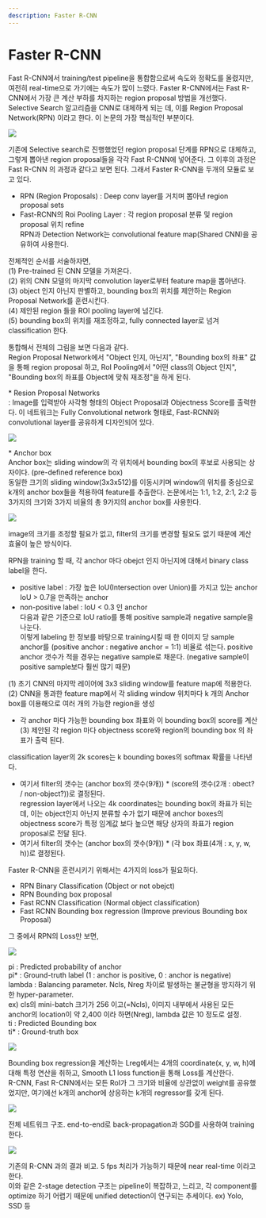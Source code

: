 ```yaml
---
description: Faster R-CNN
---
```


# Faster R-CNN

 Fast R-CNN에서 training/test pipeline을 통합함으로써 속도와 정확도를 올렸지만, 여전히 real-time으로 가기에는 속도가 많이 느렸다. Faster R-CNN에서는 Fast R-CNN에서 가장 큰 계산 부하를 차지하는 region proposal 방법을 개선했다. Selective Search 알고리즘을 CNN로 대체하게 되는 데, 이를 Region Proposal Network\(RPN\) 이라고 한다. 이 논문의 가장 핵심적인 부분이다.

![](../.gitbook/assets/image%20%2818%29.png)

 기존에 Selective search로 진행했었던 region proposal 단계를 RPN으로 대체하고, 그렇게 뽑아낸 region proposal들을 각각 Fast R-CNN에 넣어준다. 그 이후의 과정은 Fast R-CNN 의 과정과 같다고 보면 된다. 그래서 Faster R-CNN을 두개의 모듈로 보고 있다.  
  - RPN \(Region Proposals\) : Deep conv layer를 거치며 뽑아낸 region proposal sets  
  - Fast-RCNN의 Roi Pooling Layer : 각 region proposal 분류 및 region proposal 위치 refine  
RPN과 Detection Network는 convolutional feature map\(Shared CNN\)을 공유하여 사용한다.  
  
전체적인 순서를 서술하자면,  
 \(1\) Pre-trained 된 CNN 모델을 가져온다.  
 \(2\) 위의 CNN 모델의 마지막 convolution layer로부터 feature map을 뽑아낸다.  
 \(3\) object 인지 아닌지 판별하고, bounding box의 위치를 제안하는 Region Proposal Network를 훈련시킨다.  
 \(4\) 제안된 region 들을 ROI pooling layer에 넘긴다.  
 \(5\) bounding box의 위치를 재조정하고, fully connected layer로 넘겨 classification 한다.



 통합해서 전체의 그림을 보면 다음과 같다.   
Region Proposal Network에서 "Object 인지, 아닌지", "Bounding box의 좌표" 값을 통해 region proposal 하고, RoI Pooling에서 "어떤 class의 Object 인지", "Bounding box의 좌표를 Object에 맞춰 재조정"을 하게 된다.  
  
\* Resion Proposal Networks  
  : Image를 입력받아 사각형 형태의 Object Proposal과 Objectness Score를 출력한다. 이 네트워크는 Fully Convolutional network 형태로, Fast-RCNN와 convolutional layer를 공유하게 디자인되어 있다.

![](../.gitbook/assets/image%20%28191%29.png)

 \* Anchor box  
 Anchor box는 sliding window의 각 위치에서 bounding box의 후보로 사용되는 상자이다. \(pre-defined reference box\)  
동일한 크기의 sliding window\(3x3x512\)를 이동시키며 window의 위치를 중심으로 k개의 anchor box들을 적용하여 feature를 추출한다. 논문에서는 1:1, 1:2, 2:1, 2:2 등 3가지의 크기와 3가지 비율의 총 9가지의  anchor box를 사용한다.

![](../.gitbook/assets/image%20%28165%29.png)

 image의 크기를 조정할 필요가 없고, filter의 크기를 변경할 필요도 없기 때문에 계산효율이 높은 방식이다.  
  
RPN을 training 할 때, 각 anchor 마다 obejct 인지 아닌지에 대해서 binary class label을 한다.  
 - positive label :  가장 높은 IoU\(Intersection over Union\)를 가지고 있는 anchor  
                             IoU &gt; 0.7을 만족하는 anchor  
  - non-positive label : IoU &lt; 0.3 인 anchor  
다음과 같은 기준으로 IoU ratio를 통해 positive sample과 negative sample을 나눈다.  
이렇게 labeling 한 정보를 바탕으로 training시킬 때 한 이미지 당 sample anchor를 \(positive anchor : negative anchor = 1:1\) 비율로 섞는다. positive anchor 갯수가 적을 경우는 negative sample로 채운다. \(negative sample이 positive sample보다 훨씬 많기 때문\)  
  
 \(1\) 초기 CNN의 마지막 레이어에 3x3 sliding window를 feature map에 적용한다.  
 \(2\) CNN을 통과한 feature map에서 각 sliding window 위치마다 k 개의 Anchor box를 이용해으로 여러 개의 가능한 region을 생성  
   - 각 anchor 마다 가능한 bounding box 좌표와 이 bounding box의 score를 계산  
 \(3\) 제안된 각 region 마다 objectness score와 region의 bounding box 의 좌표가 출력 된다.  
  
classification layer의 2k scores는 k bounding boxes의 softmax 확률을 나타낸다.  
  - 여기서 filter의 갯수는 \(anchor box의 갯수\(9개\)\) \* \(score의 갯수\(2개 : obect? / non-object?\)\)로 결정된다.  
regression layer에서 나오는 4k coordinates는 bounding box의 좌표가 되는데, 이는 object인지 아닌지 분류할 수가 없기 때문에 anchor boxes의 objectness score가 특정 임계값 보다 높으면 해당 상자의 좌표가 region proposal로 전달 된다.  
  - 여기서 filter의 갯수는 \(anchor box의 갯수\(9개\)\) \* \(각 box 좌표\(4개 : x, y, w, h\)\)로 결정된다.  
  
Faster R-CNN을 훈련시키기 위해서는 4가지의 loss가 필요하다.  
 - RPN Binary Classification \(Object or not obejct\)  
 - RPN Bounding box proposal  
 - Fast RCNN Classification \(Normal object classification\)  
 - Fast RCNN Bounding box regression \(Improve previous Bounding box Proposal\)  
  
그 중에서 RPN의 Loss만 보면,

![](../.gitbook/assets/image%20%28194%29.png)

 pi : Predicted probability of anchor  
pi\* : Ground-truth label \(1 : anchor is positive, 0 : anchor is negative\)  
lambda : Balancing parameter. Ncls, Nreg 차이로 발생하는 불균형을 방지하기 위한 hyper-parameter.  
  ex\) cls의 mini-batch 크기가 256 이고\(=Ncls\), 이미지 내부에서 사용된 모든 anchor의 location이 약 2,400 이라 하면\(Nreg\), lambda 값은 10 정도로 설정.  
ti : Predicted Bounding box  
ti\* : Ground-truth box

![](../.gitbook/assets/image%20%28250%29.png)

 Bounding box regression을 계산하는 Lreg에서는 4개의 coordinate\(x, y, w, h\)에 대해 특정 연산을 취하고, Smooth L1 loss function을 통해 Loss를 계산한다.  
R-CNN, Fast R-CNN에서는 모든 RoI가 그 크기와 비율에 상관없이 weight를 공유했었지만, 여기에선 k개의 anchor에 상응하는 k개의 regressor를 갖게 된다.

![](../.gitbook/assets/image%20%2812%29.png)

 전체 네트워크 구조. end-to-end로 back-propagation과  SGD를 사용하여 training 한다.

![](../.gitbook/assets/image%20%28267%29.png)

 기존의 R-CNN 과의 결과 비교.  5 fps 처리가 가능하기 때문에 near real-time 이라고 한다.  
이와 같은 2-stage detection 구조는 pipeline이 복잡하고, 느리고, 각 component를 optimize 하기 어렵기 때문에 unified detection이 연구되는 추세이다. ex\) Yolo, SSD 등

